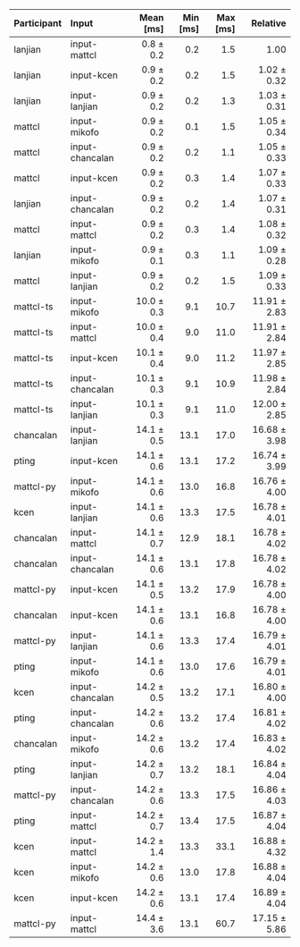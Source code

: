 | Participant | Input | Mean [ms] | Min [ms] | Max [ms] | Relative |
|:---|:---|---:|---:|---:|---:|
| lanjian | input-mattcl | 0.8 ± 0.2 | 0.2 | 1.5 | 1.00 |
| lanjian | input-kcen | 0.9 ± 0.2 | 0.2 | 1.5 | 1.02 ± 0.32 |
| lanjian | input-lanjian | 0.9 ± 0.2 | 0.2 | 1.3 | 1.03 ± 0.31 |
| mattcl | input-mikofo | 0.9 ± 0.2 | 0.1 | 1.5 | 1.05 ± 0.34 |
| mattcl | input-chancalan | 0.9 ± 0.2 | 0.2 | 1.1 | 1.05 ± 0.33 |
| mattcl | input-kcen | 0.9 ± 0.2 | 0.3 | 1.4 | 1.07 ± 0.33 |
| lanjian | input-chancalan | 0.9 ± 0.2 | 0.2 | 1.4 | 1.07 ± 0.31 |
| mattcl | input-mattcl | 0.9 ± 0.2 | 0.3 | 1.4 | 1.08 ± 0.32 |
| lanjian | input-mikofo | 0.9 ± 0.1 | 0.3 | 1.1 | 1.09 ± 0.28 |
| mattcl | input-lanjian | 0.9 ± 0.2 | 0.2 | 1.5 | 1.09 ± 0.33 |
| mattcl-ts | input-mikofo | 10.0 ± 0.3 | 9.1 | 10.7 | 11.91 ± 2.83 |
| mattcl-ts | input-mattcl | 10.0 ± 0.4 | 9.0 | 11.0 | 11.91 ± 2.84 |
| mattcl-ts | input-kcen | 10.1 ± 0.4 | 9.0 | 11.2 | 11.97 ± 2.85 |
| mattcl-ts | input-chancalan | 10.1 ± 0.3 | 9.1 | 10.9 | 11.98 ± 2.84 |
| mattcl-ts | input-lanjian | 10.1 ± 0.3 | 9.1 | 11.0 | 12.00 ± 2.85 |
| chancalan | input-lanjian | 14.1 ± 0.5 | 13.1 | 17.0 | 16.68 ± 3.98 |
| pting | input-kcen | 14.1 ± 0.6 | 13.1 | 17.2 | 16.74 ± 3.99 |
| mattcl-py | input-mikofo | 14.1 ± 0.6 | 13.0 | 16.8 | 16.76 ± 4.00 |
| kcen | input-lanjian | 14.1 ± 0.6 | 13.3 | 17.5 | 16.78 ± 4.01 |
| chancalan | input-mattcl | 14.1 ± 0.7 | 12.9 | 18.1 | 16.78 ± 4.02 |
| chancalan | input-chancalan | 14.1 ± 0.6 | 13.1 | 17.8 | 16.78 ± 4.02 |
| mattcl-py | input-kcen | 14.1 ± 0.5 | 13.2 | 17.9 | 16.78 ± 4.00 |
| chancalan | input-kcen | 14.1 ± 0.6 | 13.1 | 16.8 | 16.78 ± 4.00 |
| mattcl-py | input-lanjian | 14.1 ± 0.6 | 13.3 | 17.4 | 16.79 ± 4.01 |
| pting | input-mikofo | 14.1 ± 0.6 | 13.0 | 17.6 | 16.79 ± 4.01 |
| kcen | input-chancalan | 14.2 ± 0.5 | 13.2 | 17.1 | 16.80 ± 4.00 |
| pting | input-chancalan | 14.2 ± 0.6 | 13.2 | 17.4 | 16.81 ± 4.02 |
| chancalan | input-mikofo | 14.2 ± 0.6 | 13.2 | 17.4 | 16.83 ± 4.02 |
| pting | input-lanjian | 14.2 ± 0.7 | 13.2 | 18.1 | 16.84 ± 4.04 |
| mattcl-py | input-chancalan | 14.2 ± 0.6 | 13.3 | 17.5 | 16.86 ± 4.03 |
| pting | input-mattcl | 14.2 ± 0.7 | 13.4 | 17.5 | 16.87 ± 4.04 |
| kcen | input-mattcl | 14.2 ± 1.4 | 13.3 | 33.1 | 16.88 ± 4.32 |
| kcen | input-mikofo | 14.2 ± 0.6 | 13.0 | 17.8 | 16.88 ± 4.04 |
| kcen | input-kcen | 14.2 ± 0.6 | 13.1 | 17.4 | 16.89 ± 4.04 |
| mattcl-py | input-mattcl | 14.4 ± 3.6 | 13.1 | 60.7 | 17.15 ± 5.86 |
